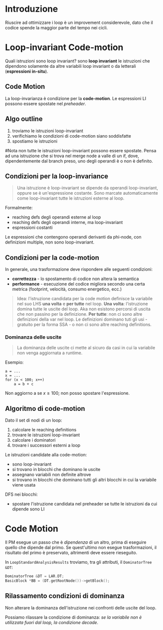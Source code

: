 # Introduzione
Riuscire ad ottimizzare i loop è un improvement considerevole, dato che il codice spende la maggior parte del tempo nei cicli.

# Loop-invariant Code-motion
Quali istruzioni sono loop invariant? sono **loop invariant** le istruzioni che dipendono solamente da altre variabili loop invariant o da letterali (**espressioni in-situ**).

## Code Motion
La loop-invarianza è condizione per la **code-motion**. Le espressioni LI possono essere spostate nel *preheader*.

## Algo outline
1. troviamo le istruzioni loop-invariant
2. verifichiamo le condizioni di code-motion siano soddisfatte
3. spostiamo le istruzioni

#Nota non tutte le istruzioni loop-invariant possono essere spostate. Pensa ad una istruzione che si trova nel merge node a valle di un if, dove, dipendentemente dal branch preso, uno degli operandi è o non è definito.

## Condizioni per la loop-invariance
>Una istruzione è loop-invariant se dipende da operandi loop-invariant, oppure se è un'espressione costante. Sono marcate automaticamente come loop-invariant tutte le istruzioni esterne al loop.

Formalmente:
- reaching defs degli operandi esterne al loop
- reaching defs degli operandi interne, ma loop-invariant
- espressioni costanti

Le espressioni che contengono operandi derivanti da phi-node, con definizioni multiple, non sono loop-invariant.

## Condizioni per la code-motion
In generale, una trasformazione deve rispondere alle seguenti condizioni:
- **correttezza** - lo spostamento di codice non altera la semantica
- **performance** - esecuzione del codice migliora secondo una certa metrica (footprint, velocità, consumo energetico, ecc.)

>Idea: l'istruzione candidata per la code motion definisce la variabile nel suo LHS **una volta** e **per tutte** nel loop.
>**Una volta**: l'istruzione domina tutte le uscite del loop. Aka non esistono percorsi di uscita che non passino per la definizione.
>**Per tutte**: non ci sono altre definizioni della var nel loop. Le definizioni dominano tuti gli usi - gratuito per la forma SSA - o non ci sono altre reaching definitions.

### Dominanza delle uscite
>La dominanza delle uscite ci mette al sicuro da casi in cui la variabile non venga aggiornata a runtime.

Esempio:
```
a = ...
x = ...
for (x < 100; x++)
	a = b + c
```

Non aggiorno a se $x \geq 100$; non posso spostare l'espressione.

## Algoritmo di code-motion
Dato il set di nodi di un loop:
1. calcolare le reaching definitions
2. trovare le istruzioni loop-invariant
3. calcolare i dominatori
4. trovare i successori esterni a loop

Le istruzioni candidate alla code-motion:
- sono loop-invariant
- si trovano in blocchi che dominano le uscite
- assegnano variabili non definite altrove
- si trovano in blocchi che dominano tutti gli altri blocchi in cui la variabile viene usata

DFS nei blocchi:
- spostare l'istruzione candidata nel preheader se tutte le istruzioni da cui dipende sono LI

# Code Motion
Il PM esegue un passo che è *dipendenza* di un altro, prima di eseguire quello che dipende dal primo. Se quest'ultimo non esegue trasformazioni, il risultato del primo è preservato, altrimenti deve essere rieseguito.

In `LoopStandardAnalysisResults` troviamo, tra gli attributi, il `DominatorTree &DT`:
```C++
DominatorTree &DT = LAR.DT;
BasicBlock *BB = (DT.getRootNode())->getBlock();
```

## Rilassamento condizioni di dominanza
Non alterare la dominanza dell'istruzione nei confronti delle uscite del loop.

Possiamo rilassare la condizione di dominanza: *se la variabile non è utilizzata fuori dal loop, la condizione decade*.
